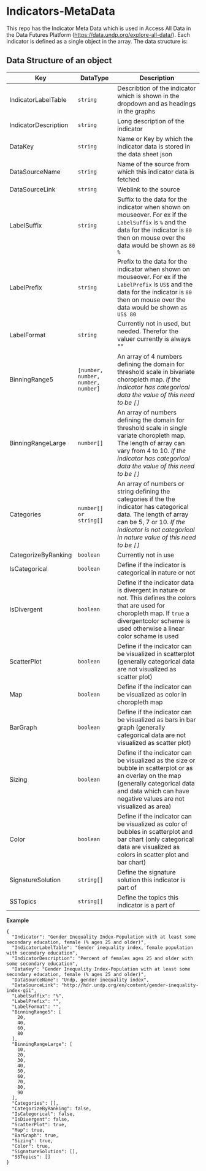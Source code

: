# Indicators-MetaData

This repo has the Indicator Meta Data which is used in Access All Data in the Data Futures Platform (https://data.undp.org/explore-all-data/). Each indicator is defined as a single object in the array. The data structure is:

## Data Structure of an object

Key | DataType | Description
--- | --- | --- 
IndicatorLabelTable | `string` | Describtion of the indicator which is shown in the dropdown and as headings in the graphs
IndicatorDescription | `string` | Long description of the indicator
DataKey | `string` | Name or Key by which the indicator data is stored in the data sheet json
DataSourceName | `string` | Name of the source from which this indicator data is fetched
DataSourceLink | `string` | Weblink to the source
LabelSuffix | `string` | Suffix to the data for the indicator when shown on mouseover. For ex if the `LabelSuffix` is `%` and the data for the indicator is `80` then on mouse over the data would be shown as `80 %`
LabelPrefix | `string` | Prefix to the data for the indicator when shown on mouseover. For ex if the `LabelPrefix` is `US$` and the data for the indicator is `80` then on mouse over the data would be shown as `US$ 80`
LabelFormat | `string` | Currently not in used, but needed. Therefor the valuer currently is always _""_
BinningRange5 | `[number, number, number, number]` | An array of 4 numbers defining the domain for threshold scale in bivariate choropleth map. _If the indicator has categorical data the value of this need to be `[]`_
BinningRangeLarge | `number[]` | An array of  numbers defining the domain for threshold scale in single variate choropleth map. The length of array can vary from 4 to 10. _If the indicator has categorical data the value of this need to be `[]`_
Categories | `number[] or string[]` | An array of  numbers or string defining the categories if the the indicator has categorical data. The length of array can be 5, 7 or 10. _If the indicator is not categorical in nature value of this need to be `[]`_
CategorizeByRanking | `boolean` | Currently not in use
IsCategorical | `boolean` | Define if the indicator is categorical in nature or not
IsDivergent | `boolean` | Define if the indicator data is divergent in nature or not. This defines the colors that are used for choropleth map. If `true` a divergentcolor scheme is used otherwise a linear color schame is used
ScatterPlot | `boolean` | Define if the indicator can be visualized in scatterplot (generally categorical data are not visualized as scatter plot)
Map | `boolean` | Define if the indicator can be visualized as color in choropleth map
BarGraph | `boolean` | Define if the indicator can be visualized as bars in bar graph (generally categorical data are not visualized as scatter plot)
Sizing | `boolean` | Define if the indicator can be visualized as the size or bubble in scatterplot or as an overlay on the map (generally categorical data and data which can have negative values are not visualized as area)
Color | `boolean` | Define if the indicator can be visualized as color of bubbles in scatterplot and bar chart (only categorical data are visualized as colors in scatter plot and bar chart)
SignatureSolution | `string[]` | Define the signature solution this indicator is part of
SSTopics | `string[]` | Define the topics this indicator is a part of

__Example__

```
{
  "Indicator": "Gender Inequality Index-Population with at least some secondary education, female (% ages 25 and older)",
  "IndicatorLabelTable": "Gender inequality index, female population with secondary education",
  "IndicatorDescription": "Percent of females ages 25 and older with some secondary education",
  "DataKey": "Gender Inequality Index-Population with at least some secondary education, female (% ages 25 and older)",
  "DataSourceName": "Undp, gender inequality index",
  "DataSourceLink": "http://hdr.undp.org/en/content/gender-inequality-index-gii",
  "LabelSuffix": "%",
  "LabelPrefix": "",
  "LabelFormat": "",
  "BinningRange5": [
    20,
    40,
    60,
    80
  ],
  "BinningRangeLarge": [
    10,
    20,
    30,
    40,
    50,
    60,
    70,
    80,
    90
  ],
  "Categories": [],
  "CategorizeByRanking": false,
  "IsCategorical": false,
  "IsDivergent": false,
  "ScatterPlot": true,
  "Map": true,
  "BarGraph": true,
  "Sizing": true,
  "Color": true,
  "SignatureSolution": [],
  "SSTopics": []
}
```
